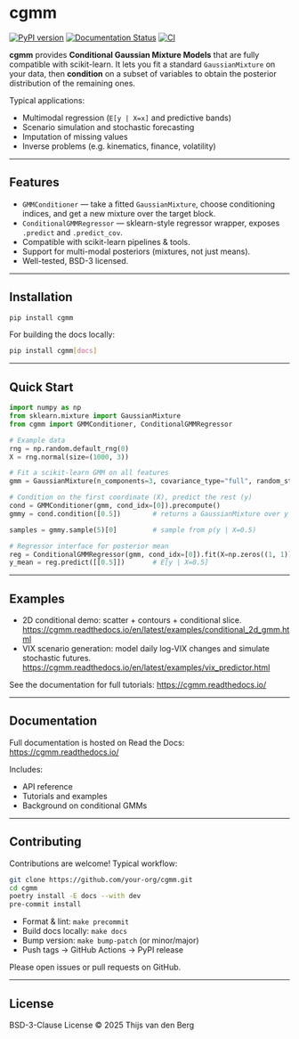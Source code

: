 # cgmm

[![PyPI version](https://img.shields.io/pypi/v/cgmm.svg)](https://pypi.org/project/cgmm/)
[![Documentation Status](https://readthedocs.org/projects/cgmm/badge/?version=latest)](https://cgmm.readthedocs.io/en/latest/?badge=latest)
[![CI](https://github.com/your-org/cgmm/actions/workflows/ci.yml/badge.svg)](https://github.com/your-org/cgmm/actions)

**cgmm** provides **Conditional Gaussian Mixture Models** that are fully compatible with scikit-learn.
It lets you fit a standard `GaussianMixture` on your data, then **condition** on a subset of variables
to obtain the posterior distribution of the remaining ones.

Typical applications:
- Multimodal regression (`E[y | X=x]` and predictive bands)
- Scenario simulation and stochastic forecasting
- Imputation of missing values
- Inverse problems (e.g. kinematics, finance, volatility)

---

## Features

- `GMMConditioner` — take a fitted `GaussianMixture`, choose conditioning indices, and get a new mixture over the target block.
- `ConditionalGMMRegressor` — sklearn-style regressor wrapper, exposes `.predict` and `.predict_cov`.
- Compatible with scikit-learn pipelines & tools.
- Support for multi-modal posteriors (mixtures, not just means).
- Well-tested, BSD-3 licensed.

---

## Installation

```bash
pip install cgmm
```

For building the docs locally:

```bash
pip install cgmm[docs]
```

---

## Quick Start

```python
import numpy as np
from sklearn.mixture import GaussianMixture
from cgmm import GMMConditioner, ConditionalGMMRegressor

# Example data
rng = np.random.default_rng(0)
X = rng.normal(size=(1000, 3))

# Fit a scikit-learn GMM on all features
gmm = GaussianMixture(n_components=3, covariance_type="full", random_state=0).fit(X)

# Condition on the first coordinate (X), predict the rest (y)
cond = GMMConditioner(gmm, cond_idx=[0]).precompute()
gmmy = cond.condition([0.5])        # returns a GaussianMixture over y

samples = gmmy.sample(5)[0]         # sample from p(y | X=0.5)

# Regressor interface for posterior mean
reg = ConditionalGMMRegressor(gmm, cond_idx=[0]).fit(X=np.zeros((1, 1)))
y_mean = reg.predict([[0.5]])       # E[y | X=0.5]
```

---

## Examples

- 2D conditional demo: scatter + contours + conditional slice.  
  https://cgmm.readthedocs.io/en/latest/examples/conditional_2d_gmm.html
- VIX scenario generation: model daily log-VIX changes and simulate stochastic futures.  
  https://cgmm.readthedocs.io/en/latest/examples/vix_predictor.html

See the documentation for full tutorials: https://cgmm.readthedocs.io/

---

## Documentation

Full documentation is hosted on Read the Docs: https://cgmm.readthedocs.io/

Includes:
- API reference
- Tutorials and examples
- Background on conditional GMMs

---

## Contributing

Contributions are welcome! Typical workflow:

```bash
git clone https://github.com/your-org/cgmm.git
cd cgmm
poetry install -E docs --with dev
pre-commit install
```

- Format & lint: `make precommit`
- Build docs locally: `make docs`
- Bump version: `make bump-patch` (or minor/major)
- Push tags → GitHub Actions → PyPI release

Please open issues or pull requests on GitHub.

---

## License

BSD-3-Clause License © 2025 Thijs van den Berg
